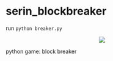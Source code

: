 # serin_blockbreaker

run
```python breaker.py```

<p align="center"><img src="https://github.com/ddaddabae/serin_blockbreaker/blob/master/block_breaker.png"></p>

python game: block breaker
